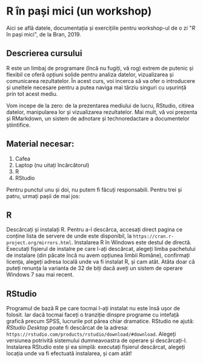 # R în pași mici (un workshop)

Aici se află datele, documentația și exercițiile pentru workshop-ul de o zi "*R* în pași mici", de la Bran, 2019.

## Descrierea cursului

R este un limbaj de programare (încă nu fugiți, vă rog) extrem de putenic și flexibil ce oferă opțiuni solide pentru analiza datelor, vizualizarea și comunicarea rezultatelor. În acest curs, voi incerca să va ofer o introducere și uneltele necesare pentru a putea naviga mai târziu singuri cu ușurință prin tot acest mediu.

Vom incepe de la zero: de la prezentarea mediului de lucru, RStudio, citirea datelor, manipularea lor și vizualizarea rezultatelor. Mai mult, vă voi prezenta și RMarkdown, un sistem de adnotare și technoredactare a documentelor știintifice.

## Material necesar:

1. Cafea
2. Laptop (nu uitați încărcătorul)
3. R
4. RStudio

Pentru punctul unu și doi, nu putem fi făcuți responsabili. Pentru trei și patru, urmați pașii de mai jos:

## R

Descărcați și instalați R. Pentru a-l descărca, accesați direct pagina ce conține lista de servere de unde este disponibil, la `https://cran.r-project.org/mirrors.html`. Instalarea R în Windows este destul de directă. Executați fișierul de instalre pe care l-ați descărcat, alegeți limba pachetului de instalare (din păcate încă nu avem opțiunea limbii Române), confirmați licența, alegeți adresa locală unde va fi instalat R, și cam atât. Atâta doar că puteți renunța la varianta de 32 de biți dacă aveți un sistem de operare Windows 7 sau mai recent.

## RStudio

Programul de bază R pe care tocmai l-ați instalat nu este însă ușor de folosit. Iar dacă  tocmai faceți o tranziție dinspre programe cu intefață grafică precum SPSS, lucrurile pot părea chiar dramatice. RStudio ne ajută: *RStudio Desktop* poate fi descărcat de la adresa: `https://rstudio.com/products/rstudio/download/#download`. Alegeți versiunea potrivită sistemului dumneavoastra de operare și descărcați-l. Instalarea RStudio este și ea simplă: executați fișierul descărcat, alegeți locația unde va fi efectuată instalarea, și cam atât!